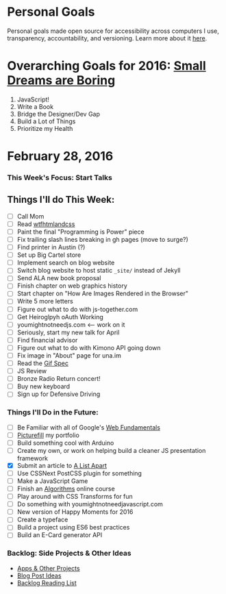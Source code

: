 Personal Goals
==============

Personal goals made open source for accessibility across computers I use, transparency, accountability, and versioning. Learn more about it [here](http://una.im/personal-goals-guide/).

# Overarching Goals for 2016: [Small Dreams are Boring](http://una.im/2015-review/)
1. JavaScript!
2. Write a Book
3. Bridge the Designer/Dev Gap
4. Build a Lot of Things
5. Prioritize my Health

# February 28, 2016

### This Week's Focus: Start Talks

## Things I'll do This Week:

- [ ] Call Mom
- [ ] Read [wtfhtmlandcss](http://wtfhtmlcss.com/)
- [ ] Paint the final "Programming is Power" piece
- [ ] Fix trailing slash lines breaking in gh pages (move to surge?)
- [ ] Find printer in Austin (?)
- [ ] Set up Big Cartel store
- [ ] Implement search on blog website
- [ ] Switch blog website to host static `_site/` instead of Jekyll
- [ ] Send ALA new book proposal
- [ ] Finish chapter on web graphics history
- [ ] Start chapter on "How Are Images Rendered in the Browser"
- [ ] Write 5 more letters
- [ ] Figure out what to do with js-together.com
- [ ] Get Heiroglpyh oAuth Working
- [ ] youmightnotneedjs.com <-- work on it
- [ ] Seriously, start my new talk for April
- [ ] Find financial advisor
- [ ] Figure out what to do with Kimono API going down
- [ ] Fix image in "About" page for una.im
- [ ] Read the [Gif Spec](https://www.w3.org/Graphics/GIF/spec-gif89a.txt)
- [ ] JS Review
- [ ] Bronze Radio Return concert!
- [ ] Buy new keyboard
- [ ] Sign up for Defensive Driving

### Things I'll Do in the Future:
- [ ] Be Familiar with all of Google's [Web Fundamentals](https://developers.google.com/web/fundamentals/)
- [ ] [Picturefill](http://scottjehl.github.io/picturefill/) my portfolio
- [ ] Build something cool with Arduino
- [ ] Create my own, or work on helping build a cleaner JS presentation framework
- [x] Submit an article to [A List Apart](http://alistapart.com/about/contribute)
- [ ] Use CSSNext PostCSS plugin for something
- [ ] Make a JavaScript Game
- [ ] Finish an [Algorithms]((http://livestream.com/accounts/4894689/events/4497664)) online course
- [ ] Play around with CSS Transforms for fun
- [ ] Do something with youmightnotneedjavascript.com
- [ ] New version of Happy Moments for 2016
- [ ] Create a typeface
- [ ] Build a project using ES6 best practices
- [ ] Build an E-Card generator API

### Backlog: Side Projects & Other Ideas
- [Apps & Other Projects](https://github.com/una/personal-goals/blob/master/ideas-and-misc/app-ideas.md)
- [Blog Post Ideas](https://github.com/una/personal-goals/blob/master/ideas-and-misc/blog-ideas.md)
- [Backlog Reading List](https://github.com/una/personal-goals/tree/master/content-list)

